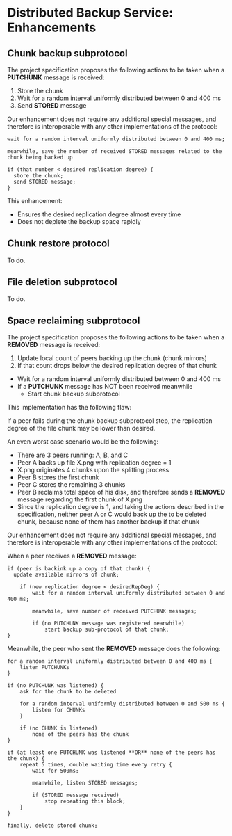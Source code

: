 # Distributed Backup Service: Enhancements

## Chunk backup subprotocol

The project specification proposes the following actions to be taken when a **PUTCHUNK** message is received:

1. Store the chunk
2. Wait for a random interval uniformly distributed between 0 and 400 ms
3. Send **STORED** message


Our enhancement does not require any additional special messages, and therefore is interoperable with any other implementations of the protocol:

```
wait for a random interval uniformly distributed between 0 and 400 ms;

meanwhile, save the number of received STORED messages related to the chunk being backed up

if (that number < desired replication degree) {
  store the chunk;
  send STORED message;
}
```


This enhancement:

- Ensures the desired replication degree almost every time
- Does not deplete the backup space rapidly


## Chunk restore protocol

To do.


## File deletion subprotocol

To do.


## Space reclaiming subprotocol

The project specification proposes the following actions to be taken when a **REMOVED** message is received:

1. Update local count of peers backing up the chunk (chunk mirrors)
2. If that count drops below the desired replication degree of that chunk
  - Wait for a random interval uniformly distributed between 0 and 400 ms
  - If a **PUTCHUNK** message has NOT been received meanwhile
    - Start chunk backup subprotocol


This implementation has the following flaw:

If a peer fails during the chunk backup subprotocol step, the replication degree of the file chunk may be lower than desired.


An even worst case scenario would be the following:  

- There are 3 peers running: A, B, and C
- Peer A backs up file X.png with replication degree = 1
- X.png originates 4 chunks upon the splitting process
- Peer B stores the first chunk
- Peer C stores the remaining 3 chunks
- Peer B reclaims total space of his disk, and therefore sends a **REMOVED** message regarding the first chunk of X.png
- Since the replication degree is 1, and taking the actions described in the specification, neither peer A or C would back up the to be deleted chunk, because none of them has another backup if that chunk


Our enhancement does not require any additional special messages, and therefore is interoperable with any other implementations of the protocol:

When a peer receives a **REMOVED** message:

```
if (peer is backink up a copy of that chunk) {
  update available mirrors of chunk;
	
	if (new replication degree < desiredRepDeg) {
		wait for a random interval uniformly distributed between 0 and 400 ms;
		
		meanwhile, save number of received PUTCHUNK messages;

		if (no PUTCHUNK message was registered meanwhile)
			start backup sub-protocol of that chunk;
}
```

Meanwhile, the peer who sent the **REMOVED** message does the following:
```
for a random interval uniformly distributed between 0 and 400 ms {
	listen PUTCHUNKs
}

if (no PUTCHUNK was listened) {
	ask for the chunk to be deleted

	for a random interval uniformly distributed between 0 and 500 ms {
		listen for CHUNKs
	}

	if (no CHUNK is listened)
		none of the peers has the chunk
}

if (at least one PUTCHUNK was listened **OR** none of the peers has the chunk) {
	repeat 5 times, double waiting time every retry {
		wait for 500ms;

		meanwhile, listen STORED messages;

		if (STORED message received)
			stop repeating this block;
	}
}

finally, delete stored chunk;
```
